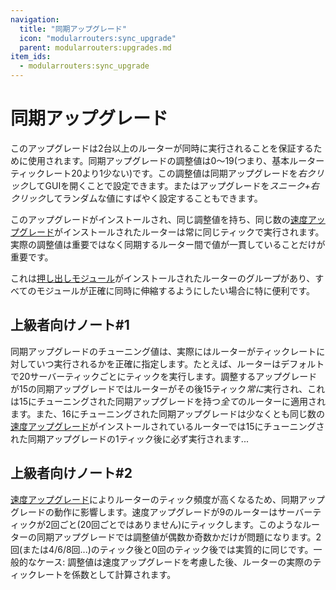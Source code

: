 ```yaml
---
navigation:
  title: "同期アップグレード"
  icon: "modularrouters:sync_upgrade"
  parent: modularrouters:upgrades.md
item_ids:
  - modularrouters:sync_upgrade
---
```


# 同期アップグレード

このアップグレードは2台以上のルーターが同時に実行されることを保証するために使用されます。同期アップグレードの調整値は0～19(つまり、基本ルーターティックレート20より1少ない)です。この調整値は同期アップグレードを*右クリック*してGUIを開くことで設定できます。またはアップグレードを*スニーク+右クリック*してランダムな値にすばやく設定することもできます。

このアップグレードがインストールされ、同じ調整値を持ち、同じ数の[速度アップグレード](./speed.md)がインストールされたルーターは常に同じティックで実行されます。実際の調整値は重要ではなく同期するルーター間で値が一貫していることだけが重要です。

これは[押し出しモジュール](../modules/extruder_1.md)がインストールされたルーターのグループがあり、すべてのモジュールが正確に同時に伸縮するようにしたい場合に特に便利です。

## 上級者向けノート#1

同期アップグレードのチューニング値は、実際にはルーターがティックレートに対していつ実行されるかを正確に指定します。たとえば、ルーターはデフォルトで20サーバーティックごとにティックを実行します。調整するアップグレードが15の同期アップグレードではルーターがその後15ティック*常に*実行され、これは15にチューニングされた同期アップグレードを持つ*全て*のルーターに適用されます。また、16にチューニングされた同期アップグレードは少なくとも同じ数の[速度アップグレード](./speed.md)がインストールされているルーターでは15にチューニングされた同期アップグレードの1ティック後に必ず実行されます...

## 上級者向けノート#2

[速度アップグレード](./speed.md)によりルーターのティック頻度が高くなるため、同期アップグレードの動作に影響します。速度アップグレードが9のルーターはサーバーティックが2回ごと(20回ごとではありません)にティックします。このようなルーターの同期アップグレードでは調整値が偶数か奇数かだけが問題になります。2回(または4/6/8回...)のティック後と0回のティック後では実質的に同じです。一般的なケース: 調整値は速度アップグレードを考慮した後、ルーターの実際のティックレートを係数として計算されます。



<Recipe id="modularrouters:sync_upgrade" />

